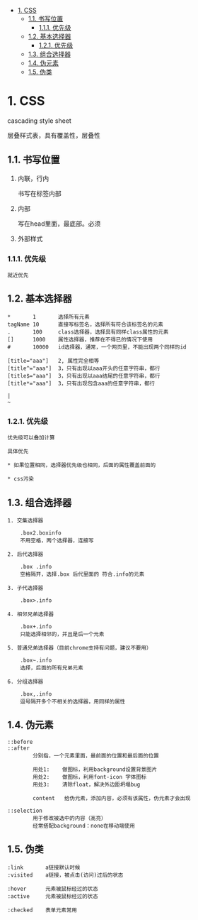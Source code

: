 <!-- TOC -->

- [1. CSS](#1-css)
    - [1.1. 书写位置](#11-书写位置)
        - [1.1.1. 优先级](#111-优先级)
    - [1.2. 基本选择器](#12-基本选择器)
        - [1.2.1. 优先级](#121-优先级)
    - [1.3. 组合选择器](#13-组合选择器)
    - [1.4. 伪元素](#14-伪元素)
    - [1.5. 伪类](#15-伪类)

<!-- /TOC -->
# 1. CSS

cascading style sheet

层叠样式表，具有覆盖性，层叠性

## 1.1. 书写位置

1. 内联，行内

    书写在标签内部

2. 内部

    写在head里面，最底部。必须

3. 外部样式

### 1.1.1. 优先级

    就近优先

## 1.2. 基本选择器

    *       1       选择所有元素
    tagName 10      直接写标签名，选择所有符合该标签名的元素    
    .       100     class选择器，选择具有同样class属性的元素
    []      1000    属性选择器，推荐在不得已的情况下使用
    #       10000   id选择器，通常，一个网页里，不能出现两个同样的id
    
    [title="aaa"]   2, 属性完全相等   
    [title^="aaa"]  3，只有出现以aaa开头的任意字符串，都行   
    [title$="aaa"]  3，只有出现以aaa结尾的任意字符串，都行 
    [title*="aaa"]  3，只有出现包含aaa的任意字符串，都行 

    |
    ~
    
### 1.2.1. 优先级

    优先级可以叠加计算

    具体优先

    * 如果位置相同，选择器优先级也相同，后面的属性覆盖前面的

    * css污染

## 1.3. 组合选择器

    1. 交集选择器

        .box2.boxinfo
        不用空格，两个选择器，连接写

    2. 后代选择器

        .box .info
        空格隔开，选择.box 后代里面的 符合.info的元素
    
    3. 子代选择器

        .box>.info

    4. 相邻兄弟选择器

        .box+.info
        只能选择相邻的，并且是后一个元素

    5. 普通兄弟选择器（目前chrome支持有问题，建议不要用）

        .box~.info
        选择，后面的所有兄弟元素

    6. 分组选择器

        .box,.info
        逗号隔开多个不相关的选择器，用同样的属性
        
## 1.4. 伪元素

    ::before 
    ::after
            分别指，一个元素里面，最前面的位置和最后面的位置

            用处1:    做图标，利用background设置背景图片
            用处2:    做图标，利用font-icon 字体图标
            用处3:    清除float，解决外边距坍塌bug

            content   给伪元素，添加内容，必须有该属性，伪元素才会出现

    ::selection
            用于修改被选中的内容（高亮）
            经常搭配background：none在移动端使用
    
## 1.5. 伪类

    :link       a链接默认时候
    :visited    a链接，被点击(访问)过后的状态

    :hover      元素被鼠标经过的状态
    :active     元素被鼠标经过的状态

    :checked    表单元素常用